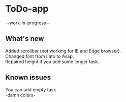 # ToDo-app
--work-in-progress--

## What's new

Added scrollbar (not working for IE and Edge browser). <br />
Changed font from Lato to Asap. <br />
Repaired height if you add some longer task. <br />

## Known issues
You can add empty task <br />
-damn colors-